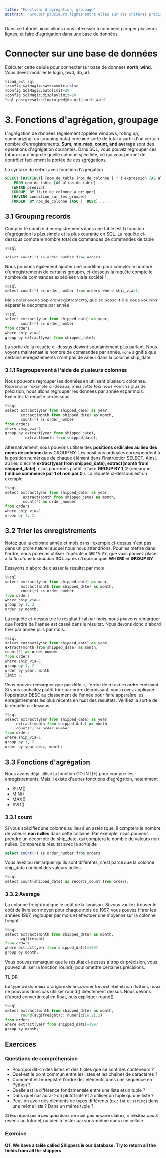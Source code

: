 ```yaml
---
title: "Fonctions d'agrégation, groupage"
abstract: "Grouper plusieurs lignes entre elles sur des critères précis, et calculer des expressions sur certaines colonnes particulières de ces lignes"
---
```


Dans ce tutoriel, nous allons nous intéresser à comment grouper plusieurs lignes, et faire d'agrégation dans une base de données.


# Connecter sur une base de données

Exécuter cette cellule pour connecter sur base de données **north_wind**. Vous devez modifier le login, pwd, db_url.

```python
%load_ext sql
%config SqlMagic.autocommit=False
%config SqlMagic.autolimit=20
%config SqlMagic.displaylimit=20
%sql postgresql://login:pwd@db_url/north_wind
```

# 3. Fonctions d'agrégation, groupage 

L'agrégation de données (également appelée windows, rolling up, summarizing, ou grouping data) crée une sorte de total à partir d'un certain nombre d'enregistrements. **Sum, min, max, count, and average** sont des opérations d'agrégation courantes. Dans SQL, vous pouvez regrouper ces totaux sur n'importe quelle colonne spécifiée, ce qui vous permet de contrôler facilement la portée de ces agrégations.


La syntaxe du select avec fonction d'agrégation


```sql
SELECT [DISTINCT] [nom_de_table.]nom_de_colonne | * | expression [AS alias_de_colonne], ...
    FROM nom_de_table [AS alias_de_table]
   [WHERE predicat]
   [GROUP  BY liste_de_colonne_a_grouper]
   [HAVING condition_sur_les_groupes]
   [ORDER  BY nom_de_colonne [ASC |  DESC], ...

```

## 3.1 Grouping records


Compter le nombre d'enregistrements dans une table est la fonction d'agrégation la plus simple et la plus courante en SQL. La requête ci-dessous compte le nombre total de commandes de commandes de table

```python
%%sql

select count(*) as order_number from orders
```

Nous pouvons également ajouter une condition pour compter le nombre d'enregistrements de certains groupes, ci-dessous la requête compte le nombre de commandes expédiées via la société 1.

```python
%%sql
select count(*) as order_number from orders where ship_via=1;
```

Mais nous avons trop d'enregistrements, que se passe-t-il si nous voulons séparer le décompte par année

```python
%%sql
select extract(year from shipped_date) as year, 
       count(*) as order_number 
from orders 
where ship_via=1 
group by extract(year from shipped_date);
```

La sortie de la requête ci-dessus devient soudainement plus parlant. Nous voyons maintenant le nombre de commandes par année. `None` signifie que certains enregistrements n'ont pas de valeur dans la colonne ship_date



### 3.1.1 Regroupement à l'aide de plusieurs colonnes

Nous pouvons regrouper les données en utilisant plusieurs colonnes. Reprenons l'exemple ci-dessus, mais cette fois nous voulons plus de précision, nous allons regrouper les données par année et par mois. Exécutez la requête ci-dessous


```python
%%sql
select extract(year from shipped_date) as year, 
       extract(month from shipped_date) as month, 
       count(*) as order_number 
from orders 
where ship_via=1 
group by extract(year from shipped_date), 
         extract(month from shipped_date);
```

Alternativement, nous pouvons utiliser des **positions ordinales au lieu des noms de colonne** dans GROUP BY. Les positions ordinales correspondent à la position numérique de chaque élément dans l'instruction SELECT. Ainsi, au lieu d'écrire **extract(year from shipped_date), extract(month from shipped_date)**, nous pourrions plutôt le faire **GROUP BY 1, 2** (remarque, **l'indice commence par 1 et non par 0** ). La requête ci-dessous est un exemple

```python
%%sql
select extract(year from shipped_date) as year, 
        extract(month from shipped_date) as month, 
        count(*) as order_number 
from orders
where ship_via=1 
group by 1, 2;
```

## 3.2 Trier les enregistrements

Notez que la colonne année et mois dans l'exemple ci-dessus n'est pas dans un ordre naturel auquel nous nous attendrions. Pour les mettre dans l'ordre, nous pouvons utiliser l'opérateur `ORDER BY`, que vous pouvez placer à la fin d'une instruction SQL après n'importe quel **WHERE** et **GROUP BY**.


Essayons d'abord de classer le résultat par mois

```python
%%sql
select extract(year from shipped_date) as year, 
       extract(month from shipped_date) as month, 
       count(*) as order_number 
from orders 
where ship_via=1 
group by 1, 2 
order by month;
```


La requête ci-dessus trie le résultat final par mois, nous pouvons remarquer que l'ordre de l'année est cassé dans le résultat. Nous devons donc d'abord trier par année puis par mois.

```python
%%sql
select extract(year from shipped_date) as year, 
extract(month from shipped_date) as month, 
count(*) as order_number 
from orders
where ship_via=1 
group by 1, 2
order by year, month
limit 5;
```

Vous pouvez remarquer que par défaut, l'ordre de tri est en ordre croissant. Si vous souhaitez plutôt trier par ordre décroissant, vous devez appliquer l'opérateur DESC au classement de l'année pour faire apparaître les enregistrements les plus récents en haut des résultats. Vérifiez la sortie de la requête ci-dessous


```python
%%sql
select extract(year from shipped_date) as year, 
     extract(month from shipped_date) as month, 
     count(*) as order_number
from orders 
where ship_via=1 
group by 1, 2 
order by year desc, month;
```

## 3.3 Fonctions d'agrégation

Nous avons déjà utilisé la fonction COUNT(*) pour compter les enregistrements. Mais il existe d'autres fonctions d'agrégation, notamment
- SUM() 
- MIN()  
- MAX()   
- AVG()

### 3.3.1 count

Si vous spécifiez une colonne au lieu d'un astérisque, il comptera le nombre de valeurs **non nulles** dans cette colonne. Par exemple, nous pouvons prendre un décompte de ship_date, qui comptera le nombre de valeurs non nulles. Comparez le résultat avec la sortie de

```sql
select count(*) as order_number from orders
```
Vous avez pu remarquer qu'ils sont différents, c'est parce que la colonne ship_data contient des valeurs nulles.

```python
%%sql
select count(shipped_date) as records_count from orders;
```

### 3.3.2 Average

La colonne freight indique le coût de la livraison. Si vous vouliez trouver le coût de livraison moyen pour chaque mois
de 1997, vous pouvez filtrer les années 1997, regrouper par mois et effectuer une moyenne sur la colonne freight



```python
%%sql
select extract(month from shipped_date) as month, 
      avg(freight) 
from orders 
where extract(year from shipped_date)=1997
group by month;
```
Vous pouvez remarquer que le résultat ci-dessus a trop de précision, vous pouvez utiliser la fonction round() pour omettre certaines précisions.

TL;DR

Le type de données d'origine de la colonne fret est réel et non flottant, nous ne pouvons donc pas utiliser round() directement dessus. Nous devons d'abord convertir real en float, puis appliquer round()

```python
%%sql
select extract(month from shipped_date) as month, 
       round(avg(freight):: numeric(16,2),2) 
from orders 
where extract(year from shipped_date)=1997 
group by month;
```


## Exercices

### Questions de compréhension

- Pourquoi dit-on des listes et des tuples que ce sont des conteneurs ?
- Quel est le point commun entre les listes et les chaînes de caractères ?
- Comment est enregistré l'ordre des éléments dans une séquence en Python ?
- Quelle est la différence fondamentale entre une liste et un tuple ?
- Dans quel cas aura-t-on plutôt intérêt à utiliser un tuple qu'une liste ?
- Peut-on avoir des éléments de types différents (ex : `int` et `string`) dans une même liste ? Dans un même tuple ?

Si les réponses à ces questions ne sont pas encore claires, n'hésitez pas à revenir au tutoriel, ou bien à tester par vous-même dans une cellule.

### Exercice 

#### Q1. We have a table called Shippers in our database. Try to return all the fields from all the shippers







